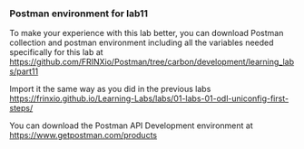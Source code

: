 ### Postman environment for lab11

To make your experience with this lab better, you can download Postman collection and postman environment including all the variables needed specifically for this lab at  <https://github.com/FRINXio/Postman/tree/carbon/development/learning_labs/part11>

Import it the same way as you did in the previous labs <https://frinxio.github.io/Learning-Labs/labs/01-labs-01-odl-uniconfig-first-steps/>

You can download the Postman API Development environment at <https://www.getpostman.com/products>